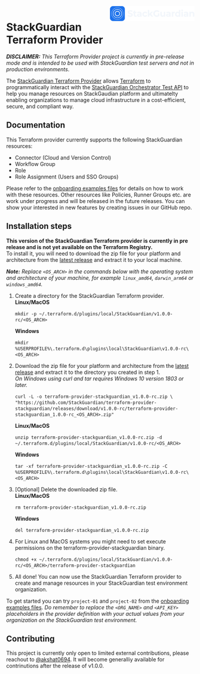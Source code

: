 <a href="https://www.stackguardian.io/">
    <img src=".github/stackguardian_logo.svg" alt="StackGuardian logo" title="StackGuardian" align="right" height="40" />
</a>

# StackGuardian Terraform Provider


_**DISCLAIMER:** This Terraform Provider project is currently in pre-release mode and is intended to be used with StackGuardian test servers and not in production environments_.

The [StackGuardian Terraform Provider](https://github.com/StackGuardian/terraform-provider-stackguardian) allows [Terraform](https://www.terraform.io/) to programmatically interact with the [StackGuardian Orchestrator Test API](https://docs.qa.stackguardian.io/docs/api/overview) to help you manage resources on StackGaudian platform and ultimatelty enabling organizations to manage cloud infrastructure in a cost-efficient, secure, and compliant way.



## Documentation

This Terraform provider currently supports the following StackGuardian resources: 
- Connector (Cloud and Version Control)
- Workflow Group
- Role
- Role Assignment (Users and SSO Groups)

Please refer to the [onboarding examples files](/docs-guides-assets/onboarding) for details on how to work with these resources. Other resources like Policies, Runner Groups etc. are work under progress and will be released in the future releases. You can show your interested in new features by creating issues in our GitHub repo.

## Installation steps

**This version of the StackGuardian Terraform provider is currently in pre release and is not yet available on the Terraform Registry.**\
To install it, you will need to download the zip file for your platform and architecture from the [latest release](https://github.com/StackGuardian/terraform-provider-stackguardian/releases/latest) and extract it to your local machine.

_**Note:** Replace `<OS_ARCH>` in the commands below with the operating system and architecture of your machine, for example `linux_amd64`, `darwin_arm64` or `windows_amd64`._

1. Create a directory for the StackGuardian Terraform provider.\
    **Linux/MacOS**
    ```
    mkdir -p ~/.terraform.d/plugins/local/StackGuardian/v1.0.0-rc/<OS_ARCH>

    ```
    **Windows**
    ```
    mkdir %USERPROFILE%\.terraform.d\plugins\local\StackGuardian\v1.0.0-rc\<OS_ARCH>
    ```
2. Download the zip file for your platform and architecture from the [latest release](https://github.com/StackGuardian/terraform-provider-stackguardian/releases/latest) and extract it to the directory you created in step 1.\
    _On Windows using curl and tar requires Windows 10 version 1803 or later._
    ```
    curl -L -o terraform-provider-stackguardian_v1.0.0-rc.zip \
    "https://github.com/StackGuardian/terraform-provider-stackguardian/releases/download/v1.0.0-rc/terraform-provider-stackguardian_1.0.0-rc_<OS_ARCH>.zip"
    ```
    **Linux/MacOS**
    ```
    unzip terraform-provider-stackguardian_v1.0.0-rc.zip -d ~/.terraform.d/plugins/local/StackGuardian/v1.0.0-rc/<OS_ARCH>
    ``` 
    **Windows**
    ```
    tar -xf terraform-provider-stackguardian_v1.0.0-rc.zip -C %USERPROFILE%\.terraform.d\plugins\local\StackGuardian\v1.0.0-rc\<OS_ARCH>
    ```

3. [Optional] Delete the downloaded zip file.\
    **Linux/MacOS**
    ```
    rm terraform-provider-stackguardian_v1.0.0-rc.zip
    ```
    **Windows**
    ```
    del terraform-provider-stackguardian_v1.0.0-rc.zip
    ```

4. For Linux and MacOS systems you might need to set execute permissions on the terraform-provider-stackguardian binary.
    ```
    chmod +x ~/.terraform.d/plugins/local/StackGuardian/v1.0.0-rc/<OS_ARCH>/terraform-provider-stackguardian
    ```

5. All done! You can now use the StackGuardian Terraform provider to create and manage resources in your StackGuardian test environment organization.

To get started you can try `project-01` and `project-02` from the [onboarding examples files](/docs-guides-assets/onboarding).
_Do remember to replace the `<ORG_NAME>` and `<API_KEY>` placeholders in the provider definition with your actual values from your organization on the StackGuardian test environment._

## Contributing
This project is currently only open to limited external contributions, please reachout to [@akshat0694](https://github.com/akshat0694).
It will become generalliy available for contrinutions after the release of v1.0.0.

